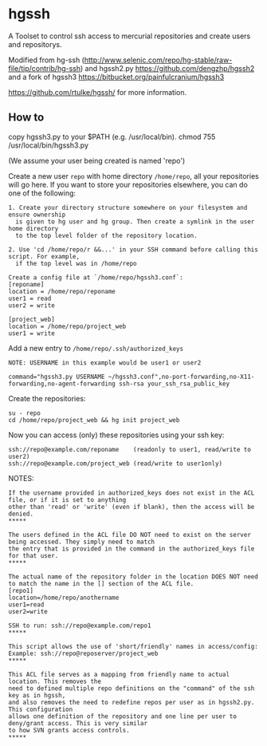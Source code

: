 hgssh
=====

A Toolset to control ssh access to mercurial repositories and create users and repositorys.

Modified from hg-ssh (http://www.selenic.com/repo/hg-stable/raw-file/tip/contrib/hg-ssh) and hgssh2.py https://github.com/dengzhp/hgssh2 and a fork of hgssh3 https://bitbucket.org/painfulcranium/hgssh3

https://github.com/rtulke/hgssh/ for more information.

How to
------

copy hgssh3.py to your $PATH (e.g. /usr/local/bin).
chmod 755 /usr/local/bin/hgssh3.py

(We assume your user being created is named 'repo')

Create a new user `repo` with home directory `/home/repo`, all your repositories will go here. If 
you want to store your repositories elsewhere, you can do one of the following:

	1. Create your directory structure somewhere on your filesystem and ensure ownership
	  is given to hg user and hg group. Then create a symlink in the user home directory
	  to the top level folder of the repository location.
	   
	2. Use 'cd /home/repo/r &&...' in your SSH command before calling this script. For example,
	  if the top level was in /home/repo
     
    Create a config file at `/home/repo/hgssh3.conf`:
    [reponame]
    location = /home/repo/reponame
    user1 = read     
    user2 = write    
    
    [project_web]
    location = /home/repo/project_web
    user1 = write

Add a new entry to ``/home/repo/.ssh/authorized_keys``
    
    NOTE: USERNAME in this example would be user1 or user2
	
    command="hgssh3.py USERNAME ~/hgssh3.conf",no-port-forwarding,no-X11-forwarding,no-agent-forwarding ssh-rsa your_ssh_rsa_public_key

Create the repositories:

    su - repo
    cd /home/repo/project_web && hg init project_web 

Now you can access (only) these repositories using your ssh key:

    ssh://repo@example.com/reponame    (readonly to user1, read/write to user2)
    ssh://repo@example.com/project_web (read/write to user1only)
    
NOTES:

    If the username provided in authorized_keys does not exist in the ACL file, or if it is set to anything
    other than 'read' or 'write' (even if blank), then the access will be denied.
    *****

    The users defined in the ACL file DO NOT need to exist on the server being accessed. They simply need to match
    the entry that is provided in the command in the authorized_keys file for that user.
    *****

    The actual name of the repository folder in the location DOES NOT need to match the name in the [] section of the ACL file.
    [repo1]
    location=/home/repo/anothername
    user1=read
    user2=write

    SSH to run: ssh://repo@example.com/repo1
    *****

    This script allows the use of 'short/friendly' names in access/config:
    Example: ssh://repo@reposerver/project_web
    *****

    This ACL file serves as a mapping from friendly name to actual location. This removes the 
    need to defined multiple repo definitions on the "command" of the ssh key as in hgssh, 
    and also removes the need to redefine repos per user as in hgssh2.py. This configuration 
    allows one definition of the repository and one line per user to deny/grant access. This is very similar
    to how SVN grants access controls.
    *****
